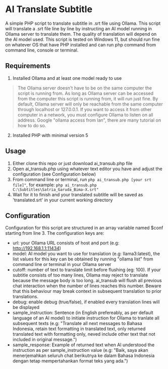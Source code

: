 # AI Translate Subtitle
A simple PHP script to translate subtitle in .srt file using Ollama. This script will translate a .srt file line by line by instructing an AI model running in Ollama server to translate them. The quality of translation will depend on the AI model used. This script is tested on Windows 11, but should run fine on whatever OS that have PHP installed and can run php command from command line, console or terminal.

## Requirements
1. Installed Ollama and at least one model ready to use
> The Ollama server doesn't have to be on the same computer the script is running from. As long as Ollama server can be accessed from the computer this script is running from, it will run just fine.
> By default, Ollama server will only be reachable from the same computer through localhost or 127.0.0.1. If you want to access it from other computer in a network, you must configure Ollama to listen on all address. Google "ollama access from lan", there are many tutorial on how to do so.
2. Installed PHP with minimal version 5

## Usage
1. Either clone this repo or just download ai_transub.php file
2. Open ai_transub.php using whatever text editor you have and adjust the configuration (see Configuration below)
3. From command line or terminal, run ```php ai_transub.php [your srt file]"```, for example: ```php ai_transub.php C:\Subtitles\Satria_Garuda_Bima-X.srt"```
4. Wait for it to finish and your translated subtitle will be saved as 'translated.srt' in your current working directory

## Configuration
Configuration for this script are structured in an array variable named $conf starting from line 3. The configuration keys are:
- url: your Ollama URL consists of host and port (e.g: http://192.168.1.1:11434)
- model: AI model you want to use for translation (e.g: llama3:latest), the list values for this key can be obtained by running "ollama list" from command line or terminal in your Ollama server
- cutoff: number of text to translate limit before flushing (eg: 100). If your subtitle consists of too many lines, Ollama may reject to translate because the message body is too long. ai_transub will flush all previous chat interaction when the number of lines reaches this number. Beware that this behaviour may break context in subsequent translation to prior translations.
- debug: enable debug (true/false), if enabled every translation lines will be displayed
- sample_instruction: Sentence (in English prefereably, as per default language of an AI model) to initiate instruction for Ollama to tranlate all subsequent texts (e.g: "Translate all next messages to Bahasa Indonesia, retain text formatting in translated text, only returned translated text with formatting only, neved include other text that not included in original message.")
- sample_response: Example of returned text when AI understood the instruction as per sample_instruction value (e.g: "Baik, saya akan menerjemahkan seluruh chat berikutnya ke dalam Bahasa Indonesia dengan tetap mempertahankan format teks yang ada.")
